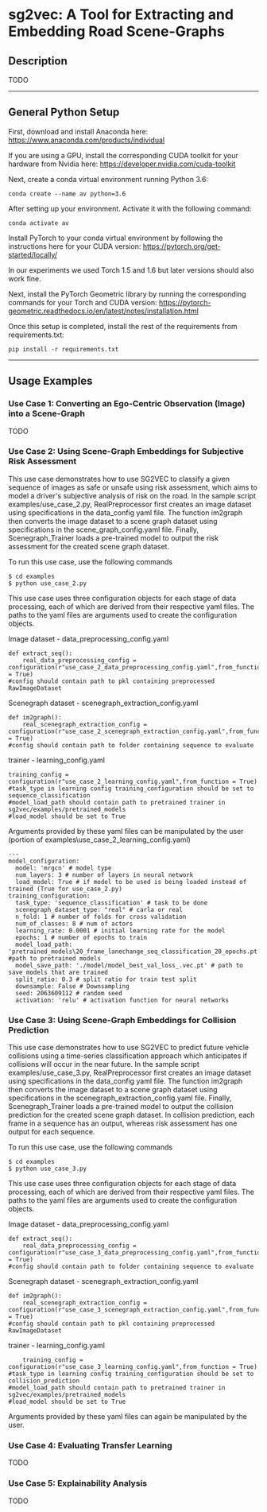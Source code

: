 # sg2vec: A Tool for Extracting and Embedding Road Scene-Graphs
## Description
TODO

---
## General Python Setup

First, download and install Anaconda here:
https://www.anaconda.com/products/individual

If you are using a GPU, install the corresponding CUDA toolkit for your hardware from Nvidia here:
https://developer.nvidia.com/cuda-toolkit

Next, create a conda virtual environment running Python 3.6:
```shell
conda create --name av python=3.6
```

After setting up your environment. Activate it with the following command:

```shell
conda activate av
```

Install PyTorch to your conda virtual environment by following the instructions here for your CUDA version:
https://pytorch.org/get-started/locally/

In our experiments we used Torch 1.5 and 1.6 but later versions should also work fine.


Next, install the PyTorch Geometric library by running the corresponding commands for your Torch and CUDA version:
https://pytorch-geometric.readthedocs.io/en/latest/notes/installation.html

Once this setup is completed, install the rest of the requirements from requirements.txt:

```shell
pip install -r requirements.txt
```


---
## Usage Examples
### Use Case 1: Converting an Ego-Centric Observation (Image) into a Scene-Graph
TODO

### Use Case 2: Using Scene-Graph Embeddings for Subjective Risk Assessment
This use case demonstrates how to use SG2VEC to classify a given sequence of images as safe or unsafe using risk assessment, which aims to model a driver's subjective analysis of risk on the road. In the sample script examples/use_case_2.py, RealPreprocessor first creates an image dataset using specifications in the data_config yaml file. The function im2graph then converts the image dataset to a scene graph dataset using specifications in the scene_graph_config.yaml file. Finally, Scenegraph_Trainer loads a pre-trained model to output the risk assessment for the created scene graph dataset. 

To run this use case, use the following commands
```shell
$ cd examples
$ python use_case_2.py
```
This use case uses three configuration objects for each stage of data processing, each of which are derived from their respective yaml files. The paths to the yaml files are arguments used to create the configuration objects.


Image dataset - data_preprocessing_config.yaml
```shell
def extract_seq():
    real_data_preprocessing_config = configuration(r"use_case_2_data_preprocessing_config.yaml",from_function = True)
#config should contain path to pkl containing preprocessed RawImageDataset
```

Scenegraph dataset - scenegraph_extraction_config.yaml
```shell
def im2graph():
    real_scenegraph_extraction_config = configuration(r"use_case_2_scenegraph_extraction_config.yaml",from_function = True)
#config should contain path to folder containing sequence to evaluate
```

trainer - learning_config.yaml
```shell
training_config = configuration(r"use_case_2_learning_config.yaml",from_function = True)
#task_type in learning config training_configuration should be set to sequence_classification
#model_load_path should contain path to pretrained trainer in sg2vec/examples/pretrained_models
#load_model should be set to True
```

Arguments provided by these yaml files can be manipulated by the user (portion of examples\use_case_2_learning_config.yaml)

```shell
---
model_configuration:
  model: 'mrgcn' # model type
  num_layers: 3 # number of layers in neural network
  load_model: True # if model to be used is being loaded instead of trained (True for use_case_2.py)
training_configuration:
  task_type: 'sequence_classification' # task to be done
  scenegraph_dataset_type: "real" # carla or real
  n_fold: 1 # number of folds for cross validation
  num_of_classes: 8 # num of actors
  learning_rate: 0.0001 # initial learning rate for the model
  epochs: 1 # number of epochs to train
  model_load_path: 'pretrained_models\20_frame_lanechange_seq_classification_20_epochs.pt' #path to pretrained models
  model_save_path: './model/model_best_val_loss_.vec.pt' # path to save models that are trained
  split_ratio: 0.3 # split ratio for train test split
  downsample: False # Downsampling
  seed: 2063609112 # random seed
  activation: 'relu' # activation function for neural networks
```



### Use Case 3: Using Scene-Graph Embeddings for Collision Prediction
This use case demonstrates how to use SG2VEC to predict future vehicle collisions using a time-series classification approach which anticipates if collisions will occur in the near future. In the sample script examples/use_case_3.py, RealPreprocessor first creates an image dataset using specifications in the data_config yaml file. The function im2graph then converts the image dataset to a scene graph dataset using specifications in the scenegraph_extraction_config.yaml file. Finally, Scenegraph_Trainer loads a pre-trained model to output the collision prediction for the created scene graph dataset. In collision prediction, each frame in a sequence has an output, whereas risk assessment has one output for each sequence. 

To run this use case, use the following commands
```shell
$ cd examples
$ python use_case_3.py
```
This use case uses three configuration objects for each stage of data processing, each of which are derived from their respective yaml files. The paths to the yaml files are arguments used to create the configuration objects.


Image dataset - data_preprocessing_config.yaml
```shell
def extract_seq():
    real_data_preprocessing_config = configuration(r"use_case_3_data_preprocessing_config.yaml",from_function = True)                                                                                                                             #config should contain path to folder containing sequence to evaluate
```

Scenegraph dataset - scenegraph_extraction_config.yaml
```shell
def im2graph():
    real_scenegraph_extraction_config = configuration(r"use_case_3_scenegraph_extraction_config.yaml",from_function = True)
#config should contain path to pkl containing preprocessed RawImageDataset
```

trainer - learning_config.yaml
```shell
    training_config = configuration(r"use_case_3_learning_config.yaml",from_function = True)
#task_type in learning config training_configuration should be set to collision_prediction
#model_load_path should contain path to pretrained trainer in sg2vec/examples/pretrained_models
#load_model should be set to True
```

Arguments provided by these yaml files can again be manipulated by the user.


### Use Case 4: Evaluating Transfer Learning
TODO

### Use Case 5: Explainability Analysis
TODO

